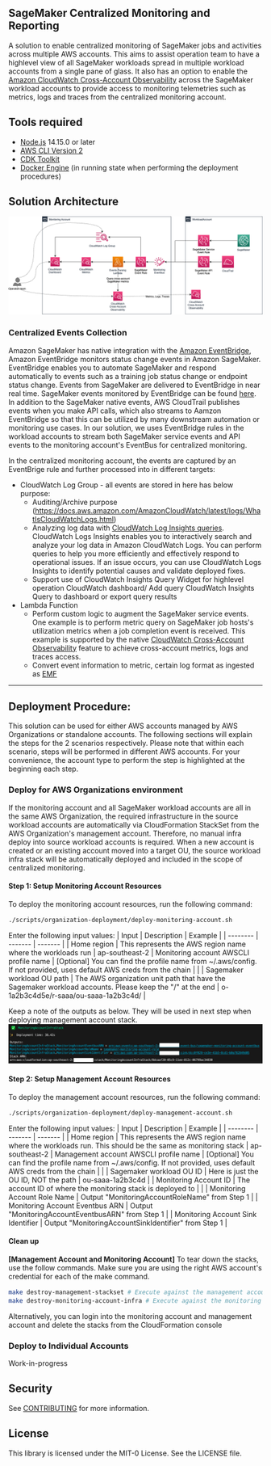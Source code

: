 ## SageMaker Centralized Monitoring and Reporting

A solution to enable centralized monitoring of SageMaker jobs and activities across multiple AWS accounts. This aims to assist operation team to have a highlevel view of all SageMaker workloads spread in multiple workload accounts from a single pane of glass. It also has an option to enable the [Amazon CloudWatch Cross-Account Observability](https://aws.amazon.com/blogs/aws/new-amazon-cloudwatch-cross-account-observability/) across the SageMaker workload accounts to provide access to monitoring telemetries such as metrics, logs and traces from the centralized monitoring account.

## Tools required
- [Node.js](https://nodejs.org/en/download/) 14.15.0 or later
- [AWS CLI Version 2](https://docs.aws.amazon.com/cli/latest/userguide/getting-started-install.html)
- [CDK Toolkit](https://docs.aws.amazon.com/cdk/v2/guide/cli.html)
- [Docker Engine](https://docs.docker.com/engine/install/) (in running state when performing the deployment procedures)

## Solution Architecture
![Solution Architecture](Architecture.png?raw=true "Solution Architecture")
### Centralized Events Collection
Amazon SageMaker has native integration with the [Amazon EventBridge](https://docs.aws.amazon.com/eventbridge/latest/userguide/eb-what-is.html), Amazon EventBridge monitors status change events in Amazon SageMaker. EventBridge enables you to automate SageMaker and respond automatically to events such as a training job status change or endpoint status change. Events from SageMaker are delivered to EventBridge in near real time. SageMaker events monitored by EventBridge can be found [here](https://docs.aws.amazon.com/sagemaker/latest/dg/automating-sagemaker-with-eventbridge.html). In addition to the SageMaker native events, AWS CloudTrail publishes events when you make API calls, which also streams to Aamzon EventBridge so that this can be utilized by many downstream automation or monitoring use cases. In our solution, we uses EventBridge rules in the workload accounts to stream both SageMaker service events and API events to the monitoring account's EventBus for centralized monitoring.

In the centralized monitoring account, the events are captured by an EventBrige rule and further processed into in different targets:
* CloudWatch Log Group - all events are stored in here has below purpose:
  * Auditing/Archive purpose (https://docs.aws.amazon.com/AmazonCloudWatch/latest/logs/WhatIsCloudWatchLogs.html)
  * Analyzing log data with [CloudWatch Log Insights queries](https://docs.aws.amazon.com/AmazonCloudWatch/latest/logs/AnalyzingLogData.html). CloudWatch Logs Insights enables you to interactively search and analyze your log data in Amazon CloudWatch Logs. You can perform queries to help you more efficiently and effectively respond to operational issues. If an issue occurs, you can use CloudWatch Logs Insights to identify potential causes and validate deployed fixes.
  * Support use of CloudWatch Insights Query Widget for highlevel operation CloudWatch dashboard/ Add query CloudWatch Insights Query to dashboard or export query results
* Lambda Function
  * Perform custom logic to augment the SageMaker service events. One example is to perform metric query on SageMaker job hosts's utilization metrics when a job completion event is received. This example is supported by the native [CloudWatch Cross-Account Observability](https://docs.aws.amazon.com/AmazonCloudWatch/latest/monitoring/CloudWatch-Unified-Cross-Account.html) feature to achieve cross-account metrics, logs and traces access.
  * Convert event information to metric, certain log format as ingested as [EMF](https://docs.aws.amazon.com/AmazonCloudWatch/latest/monitoring/CloudWatch_Embedded_Metric_Format.html)

---
## Deployment Procedure:
This solution can be used for either AWS accounts managed by AWS Organizations or standalone accounts. The following sections will explain the steps for the 2 scenarios respectively. Please note that within each scenario, steps will be performed in different AWS accounts. For your convenience, the account type to perform the step is highlighted at the beginning each step. 

### Deploy for AWS Organizations environment
If the monitoring account and all SageMaker workload accounts are all in the same AWS Organization, the required infrastructure in the source workload accounts are automatically via CloudFormation StackSet from the AWS Organization's management account. Therefore, no manual infra deploy into source workload accounts is required. When a new account is created or an existing account moved into a target OU, the source workload infra stack will be automatically deployed and included in the scope of centralized monitoring.

#### Step 1: Setup Monitoring Account Resources
To deploy the monitoring account resources, run the following command:
```bash
./scripts/organization-deployment/deploy-monitoring-account.sh
```
Enter the following input values:
| Input | Description | Example |
| -------- | ------- | ------- |
| Home region | This represents the AWS region name where the workloads run | ap-southeast-2
| Monitoring account AWSCLI profile name | [Optional] You can find the profile name from ~/.aws/config. If not provided, uses default AWS creds from the chain | |
| Sagemaker workload OU path | The AWS organization unit path that have the Sagemaker workload accounts. Please keep the "/" at the end | o-1a2b3c4d5e/r-saaa/ou-saaa-1a2b3c4d/ |

Keep a note of the outputs as below. They will be used in next step when deploying management account stack.
![Monitoring Stack Outputs](./images/MonitoringStackOutputs.png)

#### Step 2: Setup Management Account Resources
To deploy the management account resources, run the following command:
```bash
./scripts/organization-deployment/deploy-management-account.sh
```
Enter the following input values:
| Input | Description | Example |
| -------- | ------- | ------- |
| Home region | This represents the AWS region name where the workloads run. This should be the same as monitoring stack | ap-southeast-2
| Management account AWSCLI profile name | [Optional] You can find the profile name from ~/.aws/config. If not provided, uses default AWS creds from the chain | |
| Sagemaker workload OU ID | Here is just the OU ID, NOT the path | ou-saaa-1a2b3c4d |
| Monitoring Account ID | The account ID of where the monitoring stack is deployed to | |
| Monitoring Account Role Name | Output "MonitoringAccountRoleName" from Step 1 |
| Monitoring Account Eventbus ARN | Output "MonitoringAccountEventbusARN" from Step 1 |
| Monitoring Account Sink Identifier | Output "MonitoringAccountSinkIdentifier" from Step 1 |

#### Clean up
**[Management Account and Monitoring Account]** To tear down the stacks, use the follow commands. Make sure you are using the right AWS account's credential for each of the make command. 
```bash
make destroy-management-stackset # Execute against the management account
make destroy-monitoring-account-infra # Execute against the monitoring account
```
Alternatively, you can login into the monitoring account and management account and delete the stacks from the CloudFormation console

### Deploy to Individual Accounts
Work-in-progress


## Security

See [CONTRIBUTING](CONTRIBUTING.md#security-issue-notifications) for more information.

## License

This library is licensed under the MIT-0 License. See the LICENSE file.

